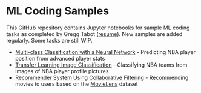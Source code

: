 # ML Coding Samples
This GitHub repository contains Jupyter notebooks for sample ML coding tasks as completed by Gregg Tabot ([resume](RESUME.pdf)). New samples are added regularly. Some tasks are still WIP.

* [Multi-class Classification with a Neural Network](multiclass_classification_with_nn.ipynb) - Predicting NBA player position from advanced player stats
* [Transfer Learning Image Classification](transfer_learning_image_classification.ipynb) - Classifying NBA teams from images of NBA player profile pictures
* [Recommender System Using Collaborative Filtering](recommender_system_collaborative_filtering.ipynb) - Recommending movies to users based on the [MovieLens](https://grouplens.org/datasets/movielens) dataset
